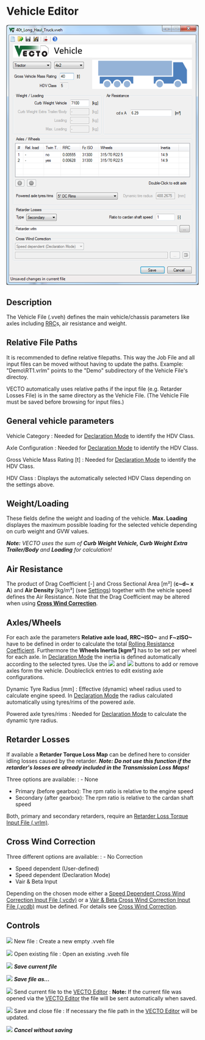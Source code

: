 Vehicle Editor
==============

![](pics/VEH-Editor.png)

Description
-----------

The Vehicle File (.vveh) defines the main vehicle/chassis parameters like axles including [RRC](#rolling-resistance-coefficient)s, air resistance and weight.

Relative File Paths
------------------

It is recommended to define relative filepaths. This way the Job File and all input files can be moved without having to update the paths.
Example: "Demo\RT1.vrlm" points to the "Demo" subdirectory of the Vehicle File's directoy.

VECTO automatically uses relative paths if the input file (e.g. Retarder Losses File) is in the same directory as the Vehicle File. (The Vehicle File must be saved before browsing for input files.)

General vehicle parameters
--------------------------

Vehicle Category
: Needed for [Declaration Mode](#declaration-mode) to identify the HDV Class.

Axle Configuration
: Needed for [Declaration Mode](#declaration-mode) to identify the HDV Class.

Gross Vehicle Mass Rating [t]
: Needed for [Declaration Mode](#declaration-mode) to identify the HDV Class.

HDV Class
: Displays the automatically selected HDV Class depending on the settings above.

Weight/Loading
--------------

These fields define the weight and loading of the vehicle. **Max. Loading** displayes the maximum possible loading for the selected vehicle depending on curb weight and GVW values.

***Note:*** *VECTO uses the sum of* ***Curb Weight Vehicle, Curb Weight Extra Trailer/Body*** *and* ***Loading*** *for calculation!*

Air Resistance
--------------

The product of Drag Coefficient [-] and Cross Sectional Area [m²] (**c~d~ x A**) and **Air Density** [kg/m³] (see [Settings](#settings)) together with the vehicle speed defines the Air Resistance. Note that the Drag Coefficient may be altered when using [**Cross Wind Correction**](#cross-wind-correction).

Axles/Wheels
------------

For each axle the parameters **Relative axle load, RRC~ISO~** and **F~zISO~** have to be defined in order to calculate the total [Rolling Resistance Coefficient](#rolling-resistance-coefficient). 
Furthermore the **Wheels Inertia [kgm²]** has to be set per wheel for each axle. In [Declaration Mode](#declaration-mode) the inertia is defined automatically according to the selected tyres.
Use the ![](pics/plus-circle-icon.png) and ![](pics/minus-circle-icon.png) buttons to add or remove axles form the vehicle. Doubleclick entries to edit existing axle configurations.

Dynamic Tyre Radius [mm]
: Effective (dynamic) wheel radius used to calculate engine speed. In [Declaration Mode](#declaration-mode) the radius calculated automatically using tyres/rims of the powered axle.

Powered axle tyres/rims
: Needed for [Declaration Mode](#declaration-mode) to calculate the dynamic tyre radius.


Retarder Losses
---------------

If available a **Retarder Torque Loss Map** can be defined here to consider idling losses caused by the retarder.
***Note: Do not use this function if the retarder's losses are already included in the Transmission Loss Maps!***

Three options are available:
: -	None
-   Primary (before gearbox): The rpm ratio is relative to the engine speed
-   Secondary (after gearbox): The rpm ratio is relative to the cardan shaft speed

Both, primary and secondary retarders, require an [Retarder Loss Torque Input File (.vrlm)](#retarder-loss-torque-input-file-.vrlm).


Cross Wind Correction
---------------------

Three different options are available:
: -  No Correction
-  Speed dependent (User-defined)
-  Speed dependent (Declaration Mode)
-  Vair & Beta Input

Depending on the chosen mode either a [Speed Dependent Cross Wind Correction Input File (.vcdv)](#speed-dependent-cross-wind-correction-input-file-.vcdv) or a [Vair & Beta Cross Wind Correction Input File (.vcdb)](#speed-dependent-cross-wind-correction-input-file-.vcdv) must be defined. For details see [Cross Wind Correction](#cross-wind-correction).


Controls
--------

![](pics/blue-document-icon.png) New file
: Create a new empty .vveh file

![](pics/Open-icon.png) Open existing file
: Open an existing .vveh file

![](pics/Actions-document-save-icon.png) ***Save current file***

![](pics/Actions-document-save-as-icon.png) ***Save file as...***

![](pics/export-icon.png) Send current file to the [VECTO Editor](#job-editor)
: **Note:** If the current file was opened via the [VECTO Editor](#job-editor) the file will be sent automatically when saved.

![](pics/OK.png) Save and close file
: If necessary the file path in the [VECTO Editor](#job-editor) will be updated.

![](pics/Cancel.png) ***Cancel without saving***
